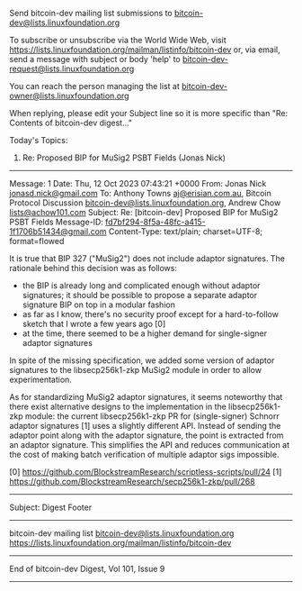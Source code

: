 Send bitcoin-dev mailing list submissions to
	bitcoin-dev@lists.linuxfoundation.org

To subscribe or unsubscribe via the World Wide Web, visit
	https://lists.linuxfoundation.org/mailman/listinfo/bitcoin-dev
or, via email, send a message with subject or body 'help' to
	bitcoin-dev-request@lists.linuxfoundation.org

You can reach the person managing the list at
	bitcoin-dev-owner@lists.linuxfoundation.org

When replying, please edit your Subject line so it is more specific
than "Re: Contents of bitcoin-dev digest..."


Today's Topics:

   1. Re: Proposed BIP for MuSig2 PSBT Fields (Jonas Nick)


----------------------------------------------------------------------

Message: 1
Date: Thu, 12 Oct 2023 07:43:21 +0000
From: Jonas Nick <jonasd.nick@gmail.com>
To: Anthony Towns <aj@erisian.com.au>, Bitcoin Protocol Discussion
	<bitcoin-dev@lists.linuxfoundation.org>, Andrew Chow
	<lists@achow101.com>
Subject: Re: [bitcoin-dev] Proposed BIP for MuSig2 PSBT Fields
Message-ID: <fd7bf294-8f5a-48fc-a415-1f1706b51434@gmail.com>
Content-Type: text/plain; charset=UTF-8; format=flowed

It is true that BIP 327 ("MuSig2") does not include adaptor signatures. The
rationale behind this decision was as follows:
- the BIP is already long and complicated enough without adaptor signatures; it
   should be possible to propose a separate adaptor signature BIP on top in a
   modular fashion
- as far as I know, there's no security proof except for a hard-to-follow sketch
   that I wrote a few years ago [0]
- at the time, there seemed to be a higher demand for single-signer adaptor
   signatures

In spite of the missing specification, we added some version of adaptor
signatures to the libsecp256k1-zkp MuSig2 module in order to allow
experimentation.

As for standardizing MuSig2 adaptor signatures, it seems noteworthy that there
exist alternative designs to the implementation in the libsecp256k1-zkp module:
the current libsecp256k1-zkp PR for (single-signer) Schnorr adaptor signatures
[1] uses a slightly different API. Instead of sending the adaptor point along
with the adaptor signature, the point is extracted from an adaptor signature.
This simplifies the API and reduces communication at the cost of making batch
verification of multiple adaptor sigs impossible.

[0] https://github.com/BlockstreamResearch/scriptless-scripts/pull/24
[1] https://github.com/BlockstreamResearch/secp256k1-zkp/pull/268


------------------------------

Subject: Digest Footer

_______________________________________________
bitcoin-dev mailing list
bitcoin-dev@lists.linuxfoundation.org
https://lists.linuxfoundation.org/mailman/listinfo/bitcoin-dev


------------------------------

End of bitcoin-dev Digest, Vol 101, Issue 9
*******************************************
